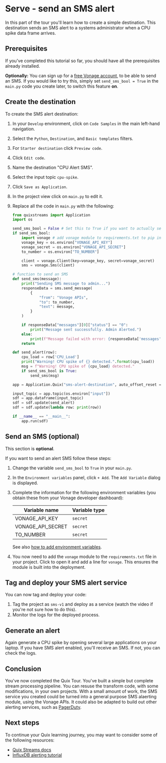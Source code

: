 # Serve - send an SMS alert

In this part of the tour you'll learn how to create a simple destination. This destination sends an SMS alert to a systems administrator when a CPU spike data frame arrives.

## Prerequisites

If you've completed this tutorial so far, you should have all the prerequisites already installed.

**Optionally:** You can sign up for a [free Vonage account](https://developer.vonage.com/sign-up), to be able to send an SMS. If you would like to try this, simply set `send_sms_bool = True` in the `main.py` code you create later, to switch this feature **on**.

## Create the destination

To create the SMS alert destination:

1. In your `Develop` environment, click on `Code Samples` in the main left-hand navigation. 
2. Select the `Python`, `Destination`, and `Basic templates` filters.
3. For `Starter destination` click `Preview code`.
4. Click `Edit code`.
5. Name the destination "CPU Alert SMS".
6. Select the input topic `cpu-spike`.
7. Click `Save as Application`.
8. In the project view click on `main.py` to edit it.
9. Replace all the code in `main.py` with the following:

    ``` python
    from quixstreams import Application
    import os

    send_sms_bool = False # Set this to True if you want to actually send an SMS (you'll need a free Vonage account)
    if send_sms_bool:
        import vonage # add vonage module to requirements.txt to pip install it
        vonage_key = os.environ["VONAGE_API_KEY"]
        vonage_secret = os.environ["VONAGE_API_SECRET"]
        to_number = os.environ["TO_NUMBER"]

        client = vonage.Client(key=vonage_key, secret=vonage_secret)
        sms = vonage.Sms(client)

    # function to send an SMS
    def send_sms(message):
        print("Sending SMS message to admin...")
        responseData = sms.send_message(
            {
                "from": "Vonage APIs",
                "to": to_number,
                "text": message,
            }
        )

        if responseData["messages"][0]["status"] == "0":
            print("Message sent successfully. Admin Alerted.")
        else:
            print(f"Message failed with error: {responseData['messages'][0]['error-text']}")
        return

    def send_alert(row):
        cpu_load = row['CPU_Load']
        print("Warning! CPU spike of {} detected.".format(cpu_load))
        msg = f"Warning! CPU spike of {cpu_load} detected."
        if send_sms_bool is True:
            send_sms(msg)    

    app = Application.Quix("sms-alert-destination", auto_offset_reset = "latest")

    input_topic = app.topic(os.environ["input"])
    sdf = app.dataframe(input_topic)
    sdf = sdf.update(send_alert)
    sdf = sdf.update(lambda row: print(row))

    if __name__ == "__main__":
        app.run(sdf)    
    ```

## Send an SMS (optional)

This section is **optional**. 

If you want to send an alert SMS follow these steps:

1. Change the variable `send_sms_bool` to `True` in your `main.py`.
2. In the `Environment variables` panel, click `+ Add`. The `Add Variable` dialog is displayed. 
3. Complete the information for the following environment variables (you obtain these from your Vonage developer dashboard):

    | Variable name | Variable type |
    |----|----|
    | VONAGE_API_KEY | `secret` |
    | VONAGE_API_SECRET | `secret` |
    | TO_NUMBER | `secret` |
    
            
    See also [how to add environment variables](../../deploy/environment-variables.md).

4. You now need to add the `vonage` module to the `requirements.txt` file in your project. Click to open it and add a line for `vonage`. This ensures the module is built into the deployment.

## Tag and deploy your SMS alert service

You can now tag and deploy your code:

1. Tag the project as `sms-v1` and deploy as a service (watch the video if you're not sure how to do this).
2. Monitor the logs for the deployed process.

## Generate an alert

Again generate a CPU spike by opening several large applications on your laptop. If you have SMS alert enabled, you'll receive an SMS. If not, you can check the logs.

## Conclusion

You've now completed the Quix Tour. You've built a simple but complete stream processing pipeline. You can resuse the transform code, with some modifications, in your own projects. With a small amount of work, the SMS service you created could be turned into a general purpose SMS alaerting module, using the Vonage APIs. It could also be adapted to build out other alerting services, such as [PagerDuty](../../tutorials/influxdb-alerting/add-alerting.md).

## Next steps

To continue your Quix learning journey, you may want to consider some of the following resources:

* [Quix Streams docs](../../quix-streams/quix-streams-intro.md)
* [InfluxDB alerting tutorial](../../tutorials/influxdb-alerting/overview.md)
